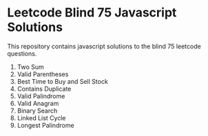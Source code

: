 # Leetcode Blind 75 Javascript Solutions

This repository contains javascript solutions to the blind 75 leetcode questions.

1. Two Sum
2. Valid Parentheses
3. Best Time to Buy and Sell Stock
4. Contains Duplicate
5. Valid Palindrome
6. Valid Anagram
7. Binary Search
8. Linked List Cycle
9. Longest Palindrome
